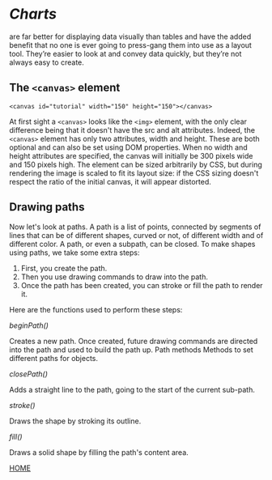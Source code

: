 # ***Charts***
 are far better for displaying data visually than tables and have the added benefit that no one is ever going to press-gang them into use as a layout tool. They’re easier to look at and convey data quickly, but they’re not always easy to create.

## The `<canvas>` element
`<canvas id="tutorial" width="150" height="150"></canvas>`

At first sight a `<canvas>` looks like the `<img>` element, with the only clear difference being that it doesn't have the src and alt attributes. Indeed, the `<canvas>` element has only two attributes, width and height. These are both optional and can also be set using DOM properties. When no width and height attributes are specified, the canvas will initially be 300 pixels wide and 150 pixels high. The element can be sized arbitrarily by CSS, but during rendering the image is scaled to fit its layout size: if the CSS sizing doesn't respect the ratio of the initial canvas, it will appear distorted.

## Drawing paths
Now let's look at paths. A path is a list of points, connected by segments of lines that can be of different shapes, curved or not, of different width and of different color. A path, or even a subpath, can be closed. To make shapes using paths, we take some extra steps:

1. First, you create the path.
2. Then you use drawing commands to draw into the path.
3. Once the path has been created, you can stroke or fill the path to render it.

Here are the functions used to perform these steps:

*beginPath()*

Creates a new path. Once created, future drawing commands are directed into the path and used to build the path up.
Path methods
Methods to set different paths for objects.

*closePath()*

Adds a straight line to the path, going to the start of the current sub-path.

*stroke()*

Draws the shape by stroking its outline.

*fill()*

Draws a solid shape by filling the path's content area.

<a href="README.md">HOME</a>
